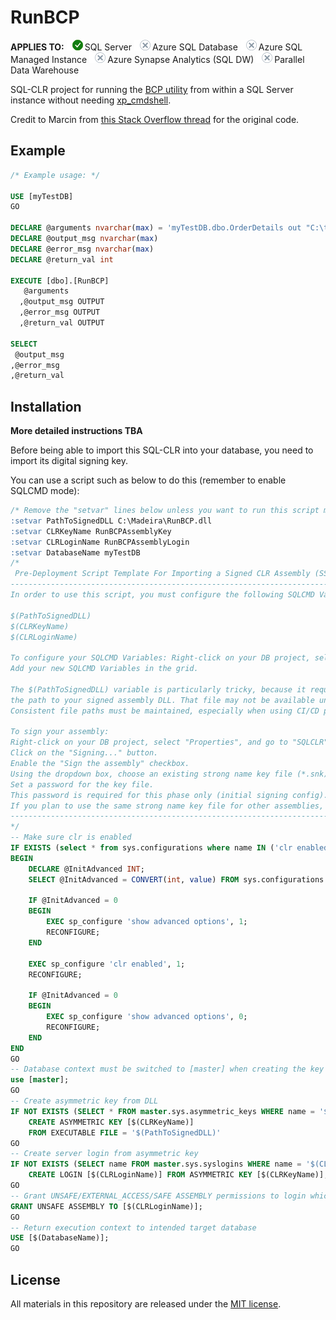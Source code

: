 # RunBCP

**APPLIES TO:** ![Yes](media/yes-icon.png)SQL Server ![No](media/no-icon.png)Azure SQL Database ![No](media/no-icon.png)Azure SQL Managed Instance ![No](media/no-icon.png)Azure Synapse Analytics (SQL DW) ![No](media/no-icon.png)Parallel Data Warehouse 

SQL-CLR project for running the [BCP utility](https://learn.microsoft.com/en-us/sql/tools/bcp-utility) from within a SQL Server instance without needing [xp_cmdshell](https://learn.microsoft.com/en-us/sql/relational-databases/system-stored-procedures/xp-cmdshell-transact-sql).

Credit to Marcin from [this Stack Overflow thread](https://stackoverflow.com/questions/36397427/what-is-the-best-to-remove-xp-cmdshell-calls-from-t-sql-code) for the original code.

## Example

```sql
/* Example usage: */

USE [myTestDB]
GO

DECLARE @arguments nvarchar(max) = 'myTestDB.dbo.OrderDetails out "C:\temp\OrderDetails.bcp" -T -c -C ACP'
DECLARE @output_msg nvarchar(max)
DECLARE @error_msg nvarchar(max)
DECLARE @return_val int

EXECUTE [dbo].[RunBCP] 
   @arguments
  ,@output_msg OUTPUT
  ,@error_msg OUTPUT
  ,@return_val OUTPUT

SELECT
 @output_msg
,@error_msg 
,@return_val
```


## Installation

**More detailed instructions TBA**

Before being able to import this SQL-CLR into your database, you need to import its digital signing key.

You can use a script such as below to do this (remember to enable SQLCMD mode):

```sql
/* Remove the "setvar" lines below unless you want to run this script manually */
:setvar PathToSignedDLL C:\Madeira\RunBCP.dll
:setvar CLRKeyName RunBCPAssemblyKey
:setvar CLRLoginName RunBCPAssemblyLogin
:setvar DatabaseName myTestDB
/*
 Pre-Deployment Script Template	For Importing a Signed CLR Assembly (SSDT Project)
--------------------------------------------------------------------------------------
In order to use this script, you must configure the following SQLCMD Variables in your project:

$(PathToSignedDLL)
$(CLRKeyName)
$(CLRLoginName)

To configure your SQLCMD Variables: Right-click on your DB project, select "Properties", and go to "SQLCMD Variables".
Add your new SQLCMD Variables in the grid.

The $(PathToSignedDLL) variable is particularly tricky, because it requires you to know, in advance,
the path to your signed assembly DLL. That file may not be available until after you first build your project.
Consistent file paths must be maintained, especially when using CI/CD pipelines.

To sign your assembly:
Right-click on your DB project, select "Properties", and go to "SQLCLR".
Click on the "Signing..." button.
Enable the "Sign the assembly" checkbox.
Using the dropdown box, choose an existing strong name key file (*.snk) or create a new one.
Set a password for the key file.
This password is required for this phase only (initial signing config).
If you plan to use the same strong name key file for other assemblies, make sure to save your password.
--------------------------------------------------------------------------------------
*/
-- Make sure clr is enabled
IF EXISTS (select * from sys.configurations where name IN ('clr enabled') and value_in_use = 0)
BEGIN
	DECLARE @InitAdvanced INT;
	SELECT @InitAdvanced = CONVERT(int, value) FROM sys.configurations WHERE name = 'show advanced options';

	IF @InitAdvanced = 0
	BEGIN
		EXEC sp_configure 'show advanced options', 1;
		RECONFIGURE;
	END

	EXEC sp_configure 'clr enabled', 1;
	RECONFIGURE;

	IF @InitAdvanced = 0
	BEGIN
		EXEC sp_configure 'show advanced options', 0;
		RECONFIGURE;
	END
END
GO
-- Database context must be switched to [master] when creating the key and login
use [master];
GO
-- Create asymmetric key from DLL
IF NOT EXISTS (SELECT * FROM master.sys.asymmetric_keys WHERE name = '$(CLRKeyName)')
	CREATE ASYMMETRIC KEY [$(CLRKeyName)]
	FROM EXECUTABLE FILE = '$(PathToSignedDLL)'
GO
-- Create server login from asymmetric key
IF NOT EXISTS (SELECT name FROM master.sys.syslogins WHERE name = '$(CLRLoginName)')
	CREATE LOGIN [$(CLRLoginName)] FROM ASYMMETRIC KEY [$(CLRKeyName)];
GO
-- Grant UNSAFE/EXTERNAL_ACCESS/SAFE ASSEMBLY permissions to login which was created from DLL signing key
GRANT UNSAFE ASSEMBLY TO [$(CLRLoginName)];
GO
-- Return execution context to intended target database
USE [$(DatabaseName)];
GO
```

## License

All materials in this repository are released under the [MIT license](https://github.com/MadeiraData/RunBCP/blob/master/LICENSE.txt).
